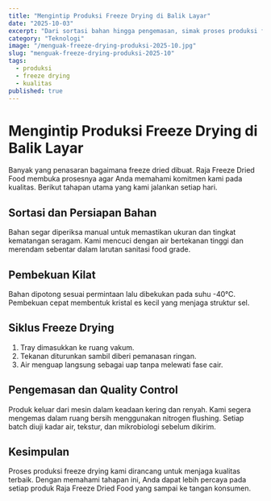 ```yaml
---
title: "Mengintip Produksi Freeze Drying di Balik Layar"
date: "2025-10-03"
excerpt: "Dari sortasi bahan hingga pengemasan, simak proses produksi freeze drying Raja Freeze Dried Food yang memastikan kualitas premium."
category: "Teknologi"
image: "/menguak-freeze-drying-produksi-2025-10.jpg"
slug: "menguak-freeze-drying-produksi-2025-10"
tags:
  - produksi
  - freeze drying
  - kualitas
published: true
---
```


# Mengintip Produksi Freeze Drying di Balik Layar

Banyak yang penasaran bagaimana freeze dried dibuat. Raja Freeze Dried Food membuka prosesnya agar Anda memahami komitmen kami pada kualitas. Berikut tahapan utama yang kami jalankan setiap hari.

## Sortasi dan Persiapan Bahan

Bahan segar diperiksa manual untuk memastikan ukuran dan tingkat kematangan seragam. Kami mencuci dengan air bertekanan tinggi dan merendam sebentar dalam larutan sanitasi food grade.

## Pembekuan Kilat

Bahan dipotong sesuai permintaan lalu dibekukan pada suhu -40°C. Pembekuan cepat membentuk kristal es kecil yang menjaga struktur sel.

## Siklus Freeze Drying

1. Tray dimasukkan ke ruang vakum.
2. Tekanan diturunkan sambil diberi pemanasan ringan.
3. Air menguap langsung sebagai uap tanpa melewati fase cair.

## Pengemasan dan Quality Control

Produk keluar dari mesin dalam keadaan kering dan renyah. Kami segera mengemas dalam ruang bersih menggunakan nitrogen flushing. Setiap batch diuji kadar air, tekstur, dan mikrobiologi sebelum dikirim.

## Kesimpulan

Proses produksi freeze drying kami dirancang untuk menjaga kualitas terbaik. Dengan memahami tahapan ini, Anda dapat lebih percaya pada setiap produk Raja Freeze Dried Food yang sampai ke tangan konsumen.
